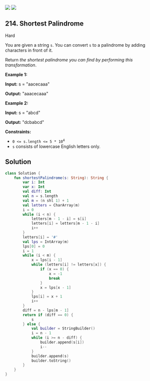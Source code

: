 [![](https://img.shields.io/github/stars/javadev/LeetCode-in-Kotlin?label=Stars&style=flat-square)](https://github.com/javadev/LeetCode-in-Kotlin)
[![](https://img.shields.io/github/forks/javadev/LeetCode-in-Kotlin?label=Fork%20me%20on%20GitHub%20&style=flat-square)](https://github.com/javadev/LeetCode-in-Kotlin/fork)

## 214\. Shortest Palindrome

Hard

You are given a string `s`. You can convert `s` to a palindrome by adding characters in front of it.

Return _the shortest palindrome you can find by performing this transformation_.

**Example 1:**

**Input:** s = "aacecaaa"

**Output:** "aaacecaaa"

**Example 2:**

**Input:** s = "abcd"

**Output:** "dcbabcd"

**Constraints:**

*   <code>0 <= s.length <= 5 * 10<sup>4</sup></code>
*   `s` consists of lowercase English letters only.

## Solution

```kotlin
class Solution {
    fun shortestPalindrome(s: String): String {
        var i: Int
        var x: Int
        val diff: Int
        val n = s.length
        val m = (n shl 1) + 1
        val letters = CharArray(m)
        i = 0
        while (i < n) {
            letters[m - 1 - i] = s[i]
            letters[i] = letters[m - 1 - i]
            i++
        }
        letters[i] = '#'
        val lps = IntArray(m)
        lps[0] = 0
        i = 1
        while (i < m) {
            x = lps[i - 1]
            while (letters[i] != letters[x]) {
                if (x == 0) {
                    x = -1
                    break
                }
                x = lps[x - 1]
            }
            lps[i] = x + 1
            i++
        }
        diff = n - lps[m - 1]
        return if (diff == 0) {
            s
        } else {
            val builder = StringBuilder()
            i = n - 1
            while (i >= n - diff) {
                builder.append(s[i])
                i--
            }
            builder.append(s)
            builder.toString()
        }
    }
}
```